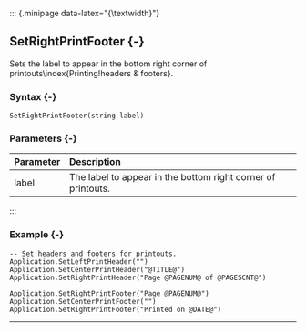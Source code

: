 ::: {.minipage data-latex="{\textwidth}"}
## SetRightPrintFooter {-}

Sets the label to appear in the bottom right corner of printouts\index{Printing!headers & footers}.

### Syntax {-}

```{sql}
SetRightPrintFooter(string label)
```

### Parameters {-}

**Parameter** | **Description**
| :-- | :-- |
label | The label to appear in the bottom right corner of printouts.
:::

### Example {-}

```{sql}
-- Set headers and footers for printouts.
Application.SetLeftPrintHeader("")
Application.SetCenterPrintHeader("@TITLE@")
Application.SetRightPrintHeader("Page @PAGENUM@ of @PAGESCNT@")

Application.SetRightPrintFooter("Page @PAGENUM@")
Application.SetCenterPrintFooter("")
Application.SetRightPrintFooter("Printed on @DATE@")
```

***
